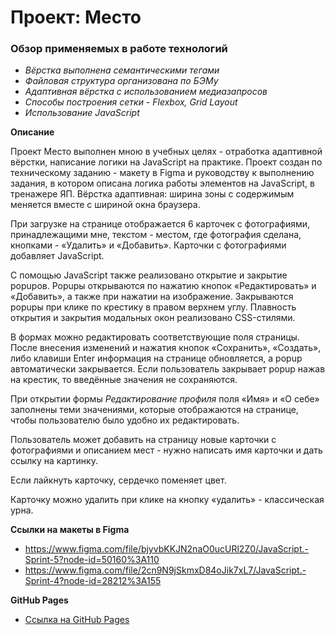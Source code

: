 # Проект: Место

### Обзор применяемых в работе технологий
* _Вёрстка выполнена семантическими тегами_
* _Файловая структура организована по БЭМу_
* _Адаптивная вёрстка с использованием медиазапросов_
* _Способы построения сетки - Flexbox, Grid Layout_
* _Использование JavaScript_

**Описание**

Проект Место выполнен мною в учебных целях - отработка адаптивной вёрстки, написание логики на JavaScript на практике.
Проект создан по техническому заданию - макету в Figma и руководству к выполнению задания, в котором описана логика работы элементов на JavaScript, в тренажере ЯП.
Вёрстка адаптивная: ширина зоны с содержимым меняется вместе с шириной окна браузера.

При загрузке на странице отображается 6 карточек с фотографиями, принадлежащими мне, текстом - местом, где фотография сделана, кнопками - «Удалить» и «Добавить». Карточки с фотографиями добавляет JavaScript.

С помощью JavaScript также реализовано открытие и закрытие popupов. Popupы открываются по нажатию кнопок «Редактировать» и «Добавить», а также при нажатии на изображение.
Закрываются popupы при клике по крестику в правом верхнем углу. Плавность открытия и закрытия модальных окон реализовано CSS-стилями.

В формах можно редактировать соответствующие поля страницы. После внесения изменений и нажатия кнопок «Сохранить», «Создать», либо клавиши Enter информация на странице обновляется, а popup автоматически закрывается.
Если пользователь закрывает popup нажав на крестик, то введённые значения не сохраняются.

При открытии формы _Редактирование профиля_ поля «Имя» и «О себе» заполнены теми значениями, которые отображаются на странице, чтобы пользователю было удобно их редактировать.

Пользователь может добавить на страницу новые карточки с фотографиями и описанием мест - нужно написать имя карточки и дать ссылку на картинку.

Если лайкнуть карточку, сердечко поменяет цвет.

Карточку можно удалить при клике на кнопку «удалить» - классическая урна.

**Ссылки на макеты в Figma**

* https://www.figma.com/file/bjyvbKKJN2naO0ucURl2Z0/JavaScript.-Sprint-5?node-id=50160%3A110
* https://www.figma.com/file/2cn9N9jSkmxD84oJik7xL7/JavaScript.-Sprint-4?node-id=28212%3A155

**GitHub Pages**

* [Ссылка на GitHub Pages](https://acherrry.github.io/mesto/)
